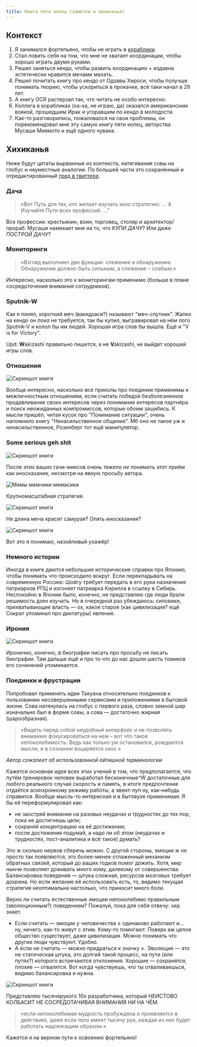 ```yaml
---
title: Книга пяти колец (заметки и хихиканья)
---
```


## Контекст

1. Я занимался фортепьяно, чтобы не играть в [кораблики](/2020/08/03/uwo.html).
2. Стал ловить себя на том, что мне не хватает координации, чтобы хорошо играть двумя руками.
3. Решил заняться кендо, чтобы развить координацию + издавна эстетически нравится мечами махать.
4. Решил почитать книгу про кендо от Одзавы Хироси, чтобы получше понимать теорию, чтобы ускориться в прокачке, всё таки начал в 29 лет.
5. А книгу OCR растерзал так, что читать не особо интересно.
6. Коллега в корабликах (ха-ха, не играю, да) оказался американским воякой, прошедшим Ирак и угоравшим по кендо в молодости.
7. Как-то разговорились, пожаловался на свои проблемы, он порекомендовал мне эту самую книгу пяти колец, авторства Мусаши Миямото и ещё одного чувака. 

## Хихиканья

Ниже будут цитаты вырванные из контекста, натягивания совы на глобус и неуместные аналогии. По большей части это сохранённый и отредактированный [тред в твиттере](https://twitter.com/strizhechenko/status/1435195823411843076).

### Дача

> «Вот Путь для тех, кто желает изучать мою стратегию: ... 4. Изучайте Пути всех профессий. ..."

Все профессии: крестьянин, воин, торговец, столяр и архитектор/прораб. Мусаши намекает мне на то, что _КУПИ ДАЧУ_? Или даже _ПОСТРОЙ ДАЧУ_?

### Мониторинги

> «Взгляд выполняет две функции: слежение и обнаружение. Обнаружение должно быть сильным, а слежение – слабым.»

Интересно, насколько это к мониторингам применимо (больше в плане сосредоточения внимания сотрудников).

### Sputnik-W

Как я понял, короткий меч (вакидзаси?) называют "меч-спутник". Жалко на кендо он _пока_ не требуется, так бы купил, выгравировал на нём лого Sputnik-V и колол бы им людей. Хорошая игра слов бы вышла. Ещё и "V is for Victory".

Upd: **W**akizashi правильно пишется, а не **V**akizashi, не выйдет хорошей игры слов.

### Отношения

![Скриншот книги](https://pbs.twimg.com/media/E-54oOOWUAIoDG3?format=jpg&name=large)

Вообще интересно, насколько все приколы про поединки применимы к межличностным отношениям, если считать победой безболезненное продавливание своих интересов через понимание интересов партнёра и поиск неожиданных компромиссов, которые обоим зашибись. К мысли пришёл, читая кусок про "Понимание ситуации", очень напомнило книгу "Ненасильственное общение". Мб оно не такое уж и *не*насильственное, Розенберг тот ещё манипулятор.

### Some serious geh shit

![Скриншот книги](https://pbs.twimg.com/media/E--g8IbXsAIBDRV?format=jpg&name=large)

После этих ваших гачи-миксов очень тяжело _не_ понимать этот приём как иносказание, несмотря на явную просьбу автора.

![Мемы мемчики мемасики](https://icdn.lenta.ru/images/2019/01/15/16/20190115161119017/square_1280_33e6748b5617039bcc0b8479b11dd0ec.jpg)

Крупномасштабная стратегия.

![Скриншот книги](https://pbs.twimg.com/media/E-_Rz1qWEAMQpXS?format=jpg&name=900x900)

Не длина меча красит самурая? Опять иносказания?

![Скриншот книги](https://pbs.twimg.com/media/E_JmKN1XMAERd8Z?format=jpg&name=900x900)

Вот это я понимаю, назойливый ухажёр!

### Немного истории

Иногда в книге даются небольшие исторические справки про Японию, чтобы понимать что происходило вокруг. Если перекладывать на современную Россию: Шойгу требует передать в его руки назначение патриархов РПЦ и изгоняет патриарха Кирилла в ссылку в Сибирь. Неспокойно в Японии было, конечно, не представляю где люди брали решимость дзен изучать. Но в очередной раз убеждаюсь: силовики, прихватывающие власть — ох, какое старое (как цивилизация? ещё Сократ упоминал про диктатуры) явление.

### Ирония

![Скриншот книги](https://pbs.twimg.com/media/E_JmhNqWUAAczAJ?format=jpg&name=900x900)

Иронично, конечно, в биографии писать про просьбу не писать биографии. Там дальше ещё и про то что до нас дошли шесть томиков его сочинений упоминается.

### Поединки и фрустрации

Попробовал применять идеи Такуана относительно поединков к пользованию несовершенными сервисами и приложениями в бытовой жизни. Сова натянулась на глобус с первого раза, словно земной шар изначально был в форме совы, а сова — достаточно жирная (шарообразная).

> «Видеть перед собой неудобный интерфейс и не позволять вниманию фокусироваться на нем – вот что такое непоколебимость. Ведь как только ум остановился, рождаются мысли, и в сознании воцаряется хаос.»

*Автор сожалеет об использованной айтишной терминологии*

Кажется основная идея всех этих учений в том, что предполагается, что путём тренировок человек выработал бесконечные^W достаточные для любого реального случая скорость и память, в итоге предпочтение отдаётся асинхронному режиму работы, а эвент-луп ну, как-нибудь справится. Вообще мысль-то интересная и в бытовухе применимая. Я бы её переформулировал как:

- не заостряй внимание на разовых неудачах и трудностях до тех пор, пока не достигнешь цели;
- сохраняй концентрацию на её достижении;
- после достижения подумай, а надо ли об этом (неудачах и трудностях, пост-аналитика и всё такое) думать?

Это ж сколько нервов сберечь можно. С другой стороны, эмоции ж не просто так появляются, это более-менее отлаженный механизм обратных связей, который до ваших годков помог дожить. Хотя, мир нынче позволяет доживать много кому, далекому от совершенства. Балансировка поведения — штука сложная, ресурсов мозговых требует дохрена. Но если желание её использовать есть, то, видимо текущая стратегия неоптимальна настолько, что приносит много боли. 

Верно ли считать естественные эмоции непоколебимо правильным (эволюционным?) поведением? Пожалуй, пока для себя отвечу: хер знает.

- Если считать — эмоции у человечества ± одинаково работают и... ну, ничего, как-то живут с этим. Кому-то помогают. Поверх аж целое общество существует, даже цивилизация. Можно понимать что другие люди чувствуют. Удобно.
- А если не считать — можно придраться к значку ±. Эволюция — это не статическая штука, это долгий такой процесс, на пути (или путях?) которого встречаются отклонения. Хорошие — сохранятся, плохие — отвалятся. Вот когда чувствуешь, что ты отваливаешься, видимо балансировка и нужна.

![Скриншот книги](https://pbs.twimg.com/media/E_JzAeAXMAEc3zA?format=jpg&name=large)

Представляю тысячерукого 10х разработчика, который НЕИСТОВО КОЛБАСИТ НЕ СОСРЕДОТАЧИВАЯ ВНИМАНИЯ НИ НА ЧЁМ.

> «если непоколебимая мудрость пробуждена и проявляется в действиях, даже если тело имеет тысячу рук, каждая из них будет работать надлежащим образом.»

Кажется я на верном пути к освоению фортепьяно!
